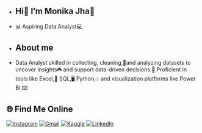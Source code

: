 - ## Hi👋 I’m Monika Jha🙋
- 📊 Aspiring Data Analyst💻
- ## About me
- Data Analyst skilled in collecting, cleaning,🧹and analyzing datasets to uncover insights☘️ and support data-driven decisions.💯 Proficient in tools like Excel,🧾 SQL,🖥️ Python,💡 and visualization platforms like Power BI.⌨️
## 🌐 Find Me Online  
[![Instagram](https://img.shields.io/badge/Instagram-E4405F?style=for-the-badge&logo=instagram&logoColor=white)](https://www.instagram.com/__monikajha__/profilecard/?igsh=MWpxZ3dhMGZqeGcxZg==)
[![Gmail](https://img.shields.io/badge/Gmail-D14836?style=for-the-badge&logo=gmail&logoColor=white)](mailto:monikajha026@gmail.com)
[![Kaggle](https://img.shields.io/badge/Kaggle-20BEFF?style=for-the-badge&logo=kaggle&logoColor=white)](https://www.kaggle.com/monikajha7241)
[![LinkedIn](https://img.shields.io/badge/LinkedIn-0A66C2?style=for-the-badge&logo=linkedin&logoColor=white)](https://www.linkedin.com/in/monika-jha-16b3a626a?utm_source=share&utm_campaign=share_via&utm_content=profile&utm_medium=android_app)
